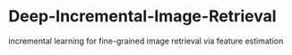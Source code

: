 # Deep-Incremental-Image-Retrieval
incremental learning for fine-grained image retrieval via feature estimation
